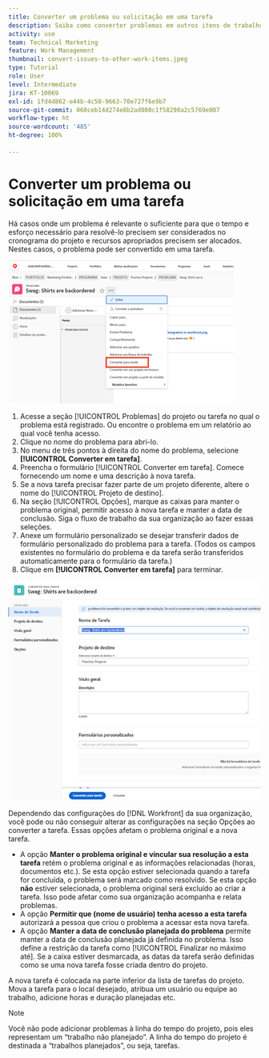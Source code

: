 ```yaml
---
title: Converter um problema ou solicitação em uma tarefa
description: Saiba como converter problemas em outros itens de trabalho.
activity: use
team: Technical Marketing
feature: Work Management
thumbnail: convert-issues-to-other-work-items.jpeg
type: Tutorial
role: User
level: Intermediate
jira: KT-10069
exl-id: 1fd4d862-e44b-4c50-9663-70e727f6e9b7
source-git-commit: 060ceb14d274e8b2ad080c1f58290a2c5769e007
workflow-type: ht
source-wordcount: '485'
ht-degree: 100%

---
```


# Converter um problema ou solicitação em uma tarefa

Há casos onde um problema é relevante o suficiente para que o tempo e esforço necessário para resolvê-lo precisem ser considerados no cronograma do projeto e recursos apropriados precisem ser alocados. Nestes casos, o problema pode ser convertido em uma tarefa.

![Imagem da opção [!UICONTROL Converter em tarefa] de um problema no [!UICONTROL Workfront].](assets/15-convert-issue-to-task-menu-option.png)

1. Acesse a seção [!UICONTROL Problemas] do projeto ou tarefa no qual o problema está registrado. Ou encontre o problema em um relatório ao qual você tenha acesso.
1. Clique no nome do problema para abri-lo.
1. No menu de três pontos à direita do nome do problema, selecione **[!UICONTROL Converter em tarefa]**.
1. Preencha o formulário [!UICONTROL Converter em tarefa]. Comece fornecendo um nome e uma descrição à nova tarefa.
1. Se a nova tarefa precisar fazer parte de um projeto diferente, altere o nome do [!UICONTROL Projeto de destino].
1. Na seção [!UICONTROL Opções], marque as caixas para manter o problema original, permitir acesso à nova tarefa e manter a data de conclusão. Siga o fluxo de trabalho da sua organização ao fazer essas seleções.
1. Anexe um formulário personalizado se desejar transferir dados de formulário personalizado do problema para a tarefa. (Todos os campos existentes no formulário do problema e da tarefa serão transferidos automaticamente para o formulário da tarefa.)
1. Clique em **[!UICONTROL Converter em tarefa]** para terminar.

![Imagem do formulário [!UICONTROL Converter em Tarefa] de um problema no [!UICONTROL Workfront].](assets/16-convert-to-task-options.png)

Dependendo das configurações do [!DNL Workfront] da sua organização, você pode ou não conseguir alterar as configurações na seção Opções ao converter a tarefa. Essas opções afetam o problema original e a nova tarefa.

* A opção **Manter o problema original e vincular sua resolução a esta tarefa** retém o problema original e as informações relacionadas (horas, documentos etc.). Se esta opção estiver selecionada quando a tarefa for concluída, o problema será marcado como resolvido. Se esta opção **não** estiver selecionada, o problema original será excluído ao criar a tarefa. Isso pode afetar como sua organização acompanha e relata problemas.
* A opção **Permitir que (nome de usuário) tenha acesso a esta tarefa** autorizará a pessoa que criou o problema a acessar esta nova tarefa.
* A opção **Manter a data de conclusão planejada do problema** permite manter a data de conclusão planejada já definida no problema. Isso define a restrição da tarefa como [!UICONTROL Finalizar no máximo até]. Se a caixa estiver desmarcada, as datas da tarefa serão definidas como se uma nova tarefa fosse criada dentro do projeto.

A nova tarefa é colocada na parte inferior da lista de tarefas do projeto. Mova a tarefa para o local desejado, atribua um usuário ou equipe ao trabalho, adicione horas e duração planejadas etc.

>[!NOTE]
>
>Você não pode adicionar problemas à linha do tempo do projeto, pois eles representam um “trabalho não planejado”. A linha do tempo do projeto é destinada a “trabalhos planejados”, ou seja, tarefas.


